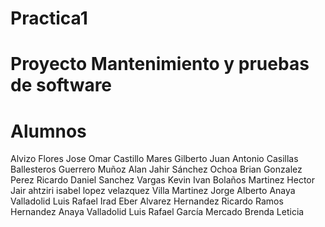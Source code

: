 ﻿
# Practica1

# Proyecto Mantenimiento y pruebas de software
# Alumnos
Alvizo Flores Jose Omar
Castillo Mares Gilberto
Juan Antonio Casillas Ballesteros
Guerrero Muñoz Alan Jahir
Sánchez Ochoa Brian
Gonzalez Perez Ricardo Daniel 
Sanchez Vargas Kevin Ivan
Bolaños Martinez Hector Jair
ahtziri isabel lopez velazquez
Villa Martinez Jorge Alberto 
Anaya Valladolid Luis Rafael
Irad Eber Alvarez Hernandez
Ricardo Ramos Hernandez
Anaya Valladolid Luis Rafael
García Mercado Brenda Leticia



